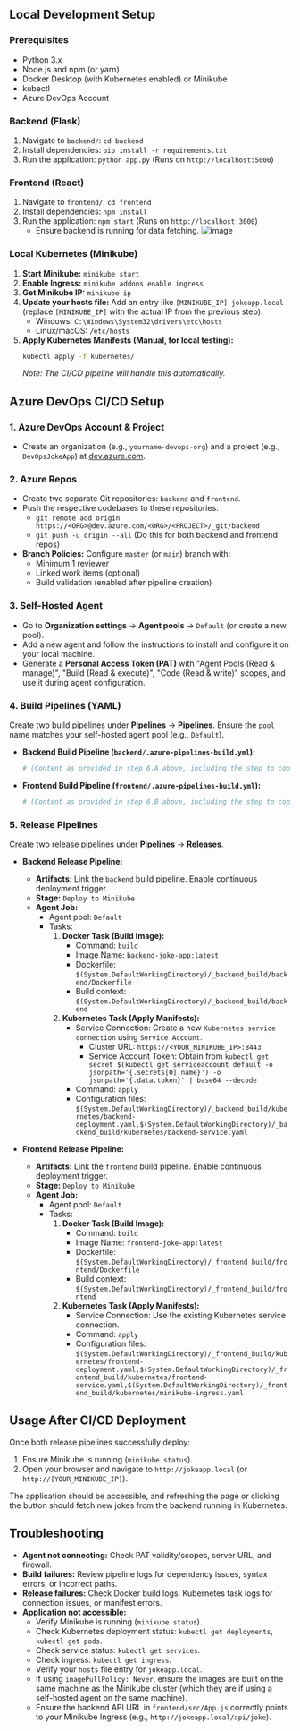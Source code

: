 
## Local Development Setup

### Prerequisites

* Python 3.x
* Node.js and npm (or yarn)
* Docker Desktop (with Kubernetes enabled) or Minikube
* kubectl
* Azure DevOps Account

### Backend (Flask)

1.  Navigate to `backend/`: `cd backend`
2.  Install dependencies: `pip install -r requirements.txt`
3.  Run the application: `python app.py` (Runs on `http://localhost:5000`)

### Frontend (React)

1.  Navigate to `frontend/`: `cd frontend`
2.  Install dependencies: `npm install`
3.  Run the application: `npm start` (Runs on `http://localhost:3000`)
    * Ensure backend is running for data fetching.
![image](https://github.com/user-attachments/assets/954b8ca2-8b20-46a2-9d3e-2b342623f10c)


### Local Kubernetes (Minikube)

1.  **Start Minikube:** `minikube start`
2.  **Enable Ingress:** `minikube addons enable ingress`
3.  **Get Minikube IP:** `minikube ip`
4.  **Update your hosts file:** Add an entry like `[MINIKUBE_IP] jokeapp.local` (replace `[MINIKUBE_IP]` with the actual IP from the previous step).
    * Windows: `C:\Windows\System32\drivers\etc\hosts`
    * Linux/macOS: `/etc/hosts`
5.  **Apply Kubernetes Manifests (Manual, for local testing):**
    ```bash
    kubectl apply -f kubernetes/
    ```
    *Note: The CI/CD pipeline will handle this automatically.*

## Azure DevOps CI/CD Setup

### 1. Azure DevOps Account & Project

* Create an organization (e.g., `yourname-devops-org`) and a project (e.g., `DevOpsJokeApp`) at [dev.azure.com](https://dev.azure.com/).

### 2. Azure Repos

* Create two separate Git repositories: `backend` and `frontend`.
* Push the respective codebases to these repositories.
    * `git remote add origin https://<ORG>@dev.azure.com/<ORG>/<PROJECT>/_git/backend`
    * `git push -u origin --all` (Do this for both backend and frontend repos)
* **Branch Policies:** Configure `master` (or `main`) branch with:
    * Minimum 1 reviewer
    * Linked work items (optional)
    * Build validation (enabled after pipeline creation)

### 3. Self-Hosted Agent

* Go to **Organization settings** -> **Agent pools** -> `Default` (or create a new pool).
* Add a new agent and follow the instructions to install and configure it on your local machine.
* Generate a **Personal Access Token (PAT)** with "Agent Pools (Read & manage)", "Build (Read & execute)", "Code (Read & write)" scopes, and use it during agent configuration.

### 4. Build Pipelines (YAML)

Create two build pipelines under **Pipelines** -> **Pipelines**.
Ensure the `pool` name matches your self-hosted agent pool (e.g., `Default`).

* **Backend Build Pipeline (`backend/.azure-pipelines-build.yml`):**
    ```yaml
    # (Content as provided in step 6.A above, including the step to copy kubernetes folder)
    ```
* **Frontend Build Pipeline (`frontend/.azure-pipelines-build.yml`):**
    ```yaml
    # (Content as provided in step 6.B above, including the step to copy kubernetes folder)
    ```

### 5. Release Pipelines

Create two release pipelines under **Pipelines** -> **Releases**.

* **Backend Release Pipeline:**
    * **Artifacts:** Link the `backend` build pipeline. Enable continuous deployment trigger.
    * **Stage:** `Deploy to Minikube`
    * **Agent Job:**
        * Agent pool: `Default`
        * Tasks:
            1.  **Docker Task (Build Image):**
                * Command: `build`
                * Image Name: `backend-joke-app:latest`
                * Dockerfile: `$(System.DefaultWorkingDirectory)/_backend_build/backend/Dockerfile`
                * Build context: `$(System.DefaultWorkingDirectory)/_backend_build/backend`
            2.  **Kubernetes Task (Apply Manifests):**
                * Service Connection: Create a new `Kubernetes service connection` using `Service Account`.
                    * Cluster URL: `https://<YOUR_MINIKUBE_IP>:8443`
                    * Service Account Token: Obtain from `kubectl get secret $(kubectl get serviceaccount default -o jsonpath='{.secrets[0].name}') -o jsonpath='{.data.token}' | base64 --decode`
                * Command: `apply`
                * Configuration files: `$(System.DefaultWorkingDirectory)/_backend_build/kubernetes/backend-deployment.yaml,$(System.DefaultWorkingDirectory)/_backend_build/kubernetes/backend-service.yaml`

* **Frontend Release Pipeline:**
    * **Artifacts:** Link the `frontend` build pipeline. Enable continuous deployment trigger.
    * **Stage:** `Deploy to Minikube`
    * **Agent Job:**
        * Agent pool: `Default`
        * Tasks:
            1.  **Docker Task (Build Image):**
                * Command: `build`
                * Image Name: `frontend-joke-app:latest`
                * Dockerfile: `$(System.DefaultWorkingDirectory)/_frontend_build/frontend/Dockerfile`
                * Build context: `$(System.DefaultWorkingDirectory)/_frontend_build/frontend`
            2.  **Kubernetes Task (Apply Manifests):**
                * Service Connection: Use the existing Kubernetes service connection.
                * Command: `apply`
                * Configuration files: `$(System.DefaultWorkingDirectory)/_frontend_build/kubernetes/frontend-deployment.yaml,$(System.DefaultWorkingDirectory)/_frontend_build/kubernetes/frontend-service.yaml,$(System.DefaultWorkingDirectory)/_frontend_build/kubernetes/minikube-ingress.yaml`

## Usage After CI/CD Deployment

Once both release pipelines successfully deploy:

1.  Ensure Minikube is running (`minikube status`).
2.  Open your browser and navigate to `http://jokeapp.local` (or `http://[YOUR_MINIKUBE_IP]`).

The application should be accessible, and refreshing the page or clicking the button should fetch new jokes from the backend running in Kubernetes.

## Troubleshooting

* **Agent not connecting:** Check PAT validity/scopes, server URL, and firewall.
* **Build failures:** Review pipeline logs for dependency issues, syntax errors, or incorrect paths.
* **Release failures:** Check Docker build logs, Kubernetes task logs for connection issues, or manifest errors.
* **Application not accessible:**
    * Verify Minikube is running (`minikube status`).
    * Check Kubernetes deployment status: `kubectl get deployments`, `kubectl get pods`.
    * Check service status: `kubectl get services`.
    * Check ingress: `kubectl get ingress`.
    * Verify your `hosts` file entry for `jokeapp.local`.
    * If using `imagePullPolicy: Never`, ensure the images are built on the same machine as the Minikube cluster (which they are if using a self-hosted agent on the same machine).
    * Ensure the backend API URL in `frontend/src/App.js` correctly points to your Minikube Ingress (e.g., `http://jokeapp.local/api/joke`).
